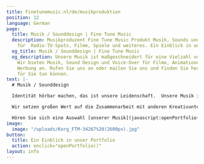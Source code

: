 ```yaml
---
title: Finetunemusic.nl/de/musikproduktion
position: 12
language: German
page:
  title: Musik / Sounddesign | Fine Tune Music
  description: Musikproduzent Fine Tune Music Produkt Musik, Sounds und Voice-overs
    für  Radio-TV-Spots, Filme, Spiele und weiteres. Ein Einblick in unser Portfolio.
  og_title: Musik / Sounddesign | Fine Tune Music
  og_description: Unsere Musik ist maßgeschneidert für eine Vielzahl von Projekten.
    Wir bieten Musik, Sound Design und Voice-Over für Filme, Animationen, Games und
    Werbung an. Rufen Sie uns an oder mailen Sie uns und Finden Sie heraus, was wir
    für Sie tun können.
text: |-
  # Musik / Sounddesign

  Identität hörbar machen, das ist unsere Leidenschaft.  Unsere Musik ist maßgeschneidert für eine Vielzahl von Projekten. Von Radio-/TV-Spots über Filmmusik und interaktives Sounddesign für Spiele bis hin zu Theateraufführungen. Es begeistert uns, wenn staunende Kunden sehen, dass Musik das Image eines Unternehmens oder Produkts hörbar machen kann.

  Wir setzen großen Wert auf die Zusammenarbeit mit anderen Kreativunternehmen, um ein Produkt zu schaffen, in dem sich das Visuelle und das Auditive gegenseitig potenzieren. Zu unseren Partnern gehören dabei u.a. bereits G2KxPIT, Sensu, N = 5, Original Soundtracks, US., Talents for Brands, Club Guy und Roni, De Noorderlingen, Theater Young Ones und Sword GC.

  Hören Sie sich eine Auswahl [unserer Musik](javascript:openPortfolio('tab-2a')), und [unsere Audioproduktionen für Video](javascript:openPortfolio('tab-1'))&nbsp;an.
image:
  image: "/uploads/Korg_FTM-34267%20(2600px).jpg"
button:
  title: Ein Einblick in unser Portfolio
  action: onclick="openPortfolio()"
layout: info
---
```


